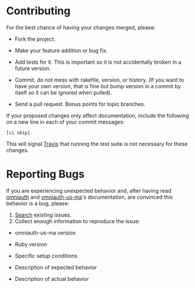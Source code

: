 # Contributing

For the best chance of having your changes merged, please:

* Fork the project.

* Make your feature addition or bug fix.

* Add tests for it. This is important so it is not accidentally broken in a future version.

* Commit, do not mess with rakefile, version, or history. (If you want to have your own version, that is fine but bump version in a commit by itself so it can be ignored when pulled).

* Send a pull request. Bonus points for topic branches.

If your proposed changes only affect documentation, include the following on a
new line in each of your commit messages:

```
[ci skip]
```

This will signal [Travis](https://travis-ci.org) that running the test suite is
not necessary for these changes.

# Reporting Bugs

If you are experiencing unexpected behavior and, after having read [omniauth](https://github.com/intridea/omniauth) and [omniauth-us-ma](https://github.com/MAPC/omniauth-us-ma)'s documentation, are convinced this behavior is a bug, please:

1. [Search](https://github.com/MAPC/omniauth-us-ma/issues) existing issues.
2. Collect enough information to reproduce the issue:

  * omniauth-us-ma version

  * Ruby version

  * Specific setup conditions

  * Description of expected behavior

  * Description of actual behavior
